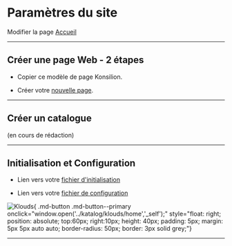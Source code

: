 # Paramètres du site

Modifier la page <a id="IndexLink" href="" target="_blank">Accueil</a>

---

## Créer une page Web - 2 étapes

* Copier ce <a id="PageModel" onclick="myFunction();" style="cursor:pointer;"> modèle de page Konsilion</a>.

* Créer votre <a id="PageLink" href="" target="_blank"> nouvelle page</a>.

---

## Créer un catalogue

(en cours de rédaction)

---

## Initialisation et Configuration

* Lien vers votre <a id="InitLink" href="" target="_blank"> fichier d'initialisation</a>

* Lien vers votre <a id="ConfigLink" href="" target="_blank"> fichier de configuration</a>


![Klouds](https://cdn-icons-png.flaticon.com/512/3208/3208676.png){ .md-button .md-button--primary onclick="window.open('../katalog/klouds/home','_self');" style="float: right; position: absolute; top:60px; right:10px; height: 40px; padding: 5px; margin: 5px 5px auto auto; border-radius: 50px; border: 3px solid grey;"}



---

<script type="text/javascript" src="https://konsilion.github.io/katalog-setup/js/admin.js"></script>
<script type="text/javascript" src="https://konsilion.github.io/katalog-setup/js/slider-nav.js" defer></script>
